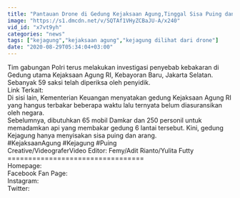 ```yaml
---
title: "Pantauan Drone di Gedung Kejaksaan Agung,Tinggal Sisa Puing dan Arang"
image: "https://s1.dmcdn.net/v/SQTAf1VHyZCBaJU-A/x240"
vid_id: "x7vt9yh"
categories: "news"
tags: ["kejagung","kejaksaan agung","kejagung dilihat dari drone"]
date: "2020-08-29T05:34:04+03:00"
---
```

Tim gabungan Polri terus melakukan investigasi penyebab kebakaran di Gedung utama Kejaksaan Agung RI, Kebayoran Baru, Jakarta Selatan. Sebanyak 59 saksi telah diperiksa oleh penyidik.  <br>Link Terkait:  <br>Di sisi lain, Kementerian Keuangan menyatakan gedung Kejaksaan Agung RI yang hangus terbakar beberapa waktu lalu ternyata belum diasuransikan oleh negara.  <br>Sebelumnya, dibutuhkan 65 mobil Damkar dan 250 personil untuk memadamkan api yang membakar gedung 6 lantai tersebut. Kini, gedung Kejagung hanya menyisakan sisa puing dan arang.  <br>#KejaksaanAgung #Kejagung  #Puing  <br>Creative/VideograferVideo Editor: Femy/Adit Rianto/Yulita Futty  <br>=================================  <br>Homepage:   <br>Facebook Fan Page:   <br>Instagram:  <br>Twitter:  
